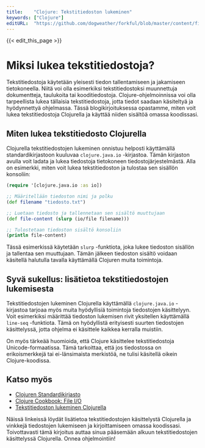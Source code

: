 ```yaml
---
title:    "Clojure: Tekstitiedoston lukeminen"
keywords: ["Clojure"]
editURL:  "https://github.com/dogweather/forkful/blob/master/content/fi/clojure/reading-a-text-file.md"
---
```


{{< edit_this_page >}}

# Miksi lukea tekstitiedostoja?

Tekstitiedostoja käytetään yleisesti tiedon tallentamiseen ja jakamiseen tietokoneella. Niitä voi olla esimerkiksi tekstitiedostoksi muunnettuja dokumentteja, taulukoita tai kooditiedostoja. Clojure-ohjelmoinnissa voi olla tarpeellista lukea tällaisia tekstitiedostoja, jotta tiedot saadaan käsiteltyä ja hyödynnettyä ohjelmassa. Tässä blogikirjoituksessa opastamme, miten voit lukea tekstitiedostoja Clojurella ja käyttää niiden sisältöä omassa koodissasi.

## Miten lukea tekstitiedosto Clojurella

Clojurella tekstitiedostojen lukeminen onnistuu helposti käyttämällä standardikirjastoon kuuluvaa ```clojure.java.io``` -kirjastoa. Tämän kirjaston avulla voit ladata ja lukea tiedostoja tietokoneen tiedostojärjestelmästä. Alla on esimerkki, miten voit lukea tekstitiedoston ja tulostaa sen sisällön konsoliin:

```Clojure
(require '[clojure.java.io :as io])

;; Määritellään tiedoston nimi ja polku
(def filename "tiedosto.txt")

;; Luetaan tiedosto ja tallennetaan sen sisältö muuttujaan
(def file-content (slurp (io/file filename)))

;; Tulostetaan tiedoston sisältö konsoliin
(println file-content)
```

Tässä esimerkissä käytetään ```slurp``` -funktiota, joka lukee tiedoston sisällön ja tallentaa sen muuttujaan. Tämän jälkeen tiedoston sisältö voidaan käsitellä halutulla tavalla käyttämällä Clojuren muita toimintoja.

## Syvä sukellus: lisätietoa tekstitiedostojen lukemisesta

Tekstitiedostojen lukeminen Clojurella käyttämällä ```clojure.java.io``` -kirjastoa tarjoaa myös muita hyödyllisiä toimintoja tiedostojen käsittelyyn. Voit esimerkiksi määrittää tiedoston lukemisen rivit yksitellen käyttämällä ```line-seq``` -funktiota. Tämä on hyödyllistä erityisesti suurten tiedostojen käsittelyssä, jotta ohjelma ei käsittele kaikkea kerralla muistiin.

On myös tärkeää huomioida, että Clojure käsittelee tekstitiedostoja Unicode-formaatissa. Tämä tarkoittaa, että jos tiedostossa on erikoismerkkejä tai ei-länsimaista merkistöä, ne tulisi käsitellä oikein Clojure-koodissa.

## Katso myös

- [Clojuren Standardikirjasto](https://clojure.org/api/cheatsheet)
- [Clojure Cookbook: File I/O](https://clojure-cookbook.com/recipes/reading-and-writing-files/)
- [Tekstitiedoston lukeminen Clojurella](https://www.braveclojure.com/files-io/)

Näissä linkeissä löydät lisätietoa tekstitiedostojen käsittelystä Clojurella ja vinkkejä tiedostojen lukemiseen ja kirjoittamiseen omassa koodissasi. Toivottavasti tämä kirjoitus auttaa sinua pääsemään alkuun tekstitiedostojen käsittelyssä Clojurella. Onnea ohjelmointiin!